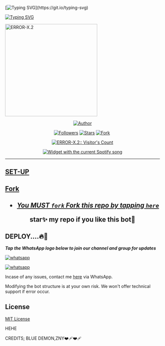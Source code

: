 [![Typing SVG](https://readme-typing-svg.herokuapp.com?font=Rockstar-ExtraBold&size=30&pause=1000&color=0000FF&center=true&vCenter=true&width=500&height=60&lines=WELCOME+TO+ERROR-X.2+UPDATED+REPO!)](https://git.io/typing-svg)

   [![Typing SVG](https://readme-typing-svg.herokuapp.com?font=Rockstar-ExtraBold&color=F33A6A&lines=FORK+AND+STAR+THE+REPOSITORY)](https://git.io/typing-svg)





<a
href="[[[[https://whatsapp.com/channel/0029VangYOt96H4JhFarL10C](https://whatsapp.com/channel/0029VangYOt96H4JhFarL10C)](https://whatsapp.com/channel/0029VangYOt96H4JhFarL10C)](https://whatsapp.com/channel/0029VangYOt96H4JhFarL10C)](https://whatsapp.com/channel/0029VangYOt96H4JhFarL10C)">
 <img alt="ERROR-X.2" height="300" src="https://i.ibb.co/nBJY4Ny/IMG-20241017-WA0195-1.jpg">
  
</p>
<p align="center">
<a href="https://github.com/EMMYHENZ-TECH"><img title="Author" src="[[https://i.ibb.co/nBJY4Ny/IMG-20241017-WA0195-1.jpg?style=for-the-badge&logo=twitter](https://i.ibb.co/nBJY4Ny/IMG-20241017-WA0195-1.jpg)](https://i.ibb.co/nBJY4Ny/IMG-20241017-WA0195-1.jpg)"></a>
<p/>
<p align="center">
<a href="https://github.com/EMMYHENZ-TECH?tab=followers"><img title="Followers" src="https://img.shields.io/github/followers/EMMYHENZ-TECH?label=Followers&style=social"></a>
<a href="https://github.com/EMMYHENZ-TECH/ERROR-X.2/stargazers/"><img title="Stars" src="https://img.shields.io/github/stars/EMMYHENZ-TECH/ERROR-X.2?&style=social"></a>
<a href="https://github.com/EMMYHENZ-TECH/ERROR-X.2/network/members"><img title="Fork" src="https://img.shields.io/github/forks/EMMYHENZ-TECH/ERROR-X.2?style=social"></a>
<a href="https://github.com/EMMYHENZ-TECH/ERROR-X.2/watchers"><img
</p>


  </p>
<p align="center"><img src="https://profile-counter.glitch.me/{ERROR-X.2}/count.svg" alt="ERROR-X.2:: Visitor's Count"/></p>


  <div align="center">
  <img src="https://spogit.vercel.app/api?theme=dark&rainbow=true&scan=true" alt="Widget with the current Spotify song"  />
</div>


---


 ## SET-UP

## Fork

<h2 align="center">   

- ***You MUST `fork` Fork this repo by tapping  [`here`](https://github.com/EMMYHENZ-TECH/ERROR-X.2/fork)***

**star✨ my repo if you like this bot🤖**


## DEPLOY....🔥🎯



***Tap the WhatsApp logo below to join our channel and group for updates***

<p align="left">
  <a aria-label="Join our channel for updates" href="https://whatsapp.com/channel/0029VangYOt96H4JhFarL10C" target="_blank">
    <img alt="whatsapp" src="https://img.shields.io/badge/CHANNEL-25D366?style=for-the-badge&logo=whatsapp&logoColor=white" />
  </a>

<p align="left">
  <a aria-label="Join our group for updates" href="https://whatsapp.com/channel/0029VangYOt96H4JhFarL10C" target="_blank">
    <img alt="whatsapp" src="https://img.shields.io/badge/WA GROUP-25D366?style=for-the-badge&logo=whatsapp&logoColor=white" />
  </a>


Incase of any issues, contact me  [here](t.me/EmmyHenz) via WhatsApp.

Modifying the bot structure is at your own risk. We won't offer technical support if error occur.


## License

[MIT License](https://github.com/EMMYHENZ-TECH/ERROR-X.2/blob/main/LICENSE)

HEHE

CREDITS; BLUE DEMON,ZNY❤️‍🩹❤️‍🩹
